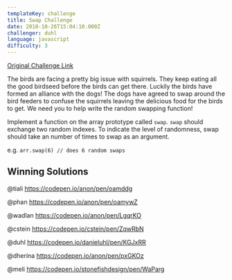 ```yaml
---
templateKey: challenge
title: Swap Challenge
date: 2018-10-26T15:04:10.000Z
challenger: duhl
language: javascript
difficulty: 3
---
```


<p>
	<a href="https://codepen.io/WayfairFrontend/pen/pxGPKz/" target="_blank">
  		Original Challenge Link
	</a>
</p>

The birds are facing a pretty big issue with squirrels. They keep eating all the good birdseed before the birds can get there. Luckily the birds have formed an alliance with the dogs! The dogs have agreed to swap around the bird feeders to confuse the squirrels leaving the delicious food for the birds to get. We need you to help write the random swapping function!

Implement a function on the array prototype called `swap`. `swap` should exchange two random indexes. To indicate the level of randomness, swap should take an number of times to swap as an argument.

e.g. `arr.swap(6) // does 6 random swaps`


## Winning Solutions

@tiali https://codepen.io/anon/pen/oamddg

@phan https://codepen.io/anon/pen/oamywZ

@wadlan https://codepen.io/anon/pen/LgqrKO

@cstein https://codepen.io/cstein/pen/ZqwRbN

@duhl https://codepen.io/danieluhl/pen/KGJxRR

@dherina https://codepen.io/anon/pen/pxGKOz

@meli https://codepen.io/stonefishdesign/pen/WaParg
